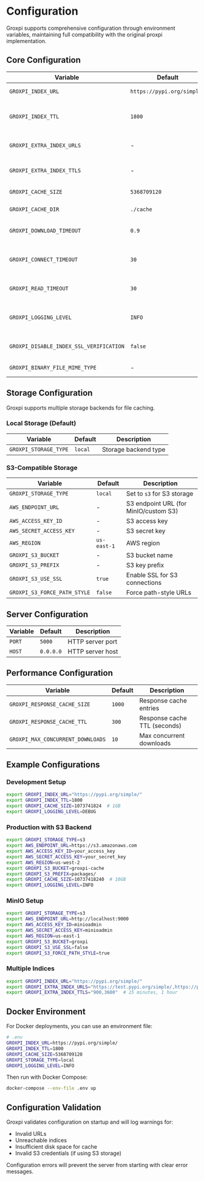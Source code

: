 # Configuration

Groxpi supports comprehensive configuration through environment variables, maintaining full compatibility with the original proxpi implementation.

## Core Configuration

| Variable | Default | Description |
|----------|---------|-------------|
| `GROXPI_INDEX_URL` | `https://pypi.org/simple/` | Main PyPI index URL |
| `GROXPI_INDEX_TTL` | `1800` | Index cache TTL in seconds (30 minutes) |
| `GROXPI_EXTRA_INDEX_URLS` | - | Comma-separated extra indices |
| `GROXPI_EXTRA_INDEX_TTLS` | - | Corresponding TTLs for extra indices |
| `GROXPI_CACHE_SIZE` | `5368709120` | File cache size in bytes (5GB) |
| `GROXPI_CACHE_DIR` | `./cache` | Cache directory path |
| `GROXPI_DOWNLOAD_TIMEOUT` | `0.9` | Timeout before redirect (seconds) |
| `GROXPI_CONNECT_TIMEOUT` | `30` | Socket connect timeout (seconds) |
| `GROXPI_READ_TIMEOUT` | `30` | Data read timeout (seconds) |
| `GROXPI_LOGGING_LEVEL` | `INFO` | Log level (DEBUG, INFO, WARN, ERROR) |
| `GROXPI_DISABLE_INDEX_SSL_VERIFICATION` | `false` | Skip SSL verification for indices |
| `GROXPI_BINARY_FILE_MIME_TYPE` | - | Force binary MIME types |

## Storage Configuration

Groxpi supports multiple storage backends for file caching.

### Local Storage (Default)

| Variable | Default | Description |
|----------|---------|-------------|
| `GROXPI_STORAGE_TYPE` | `local` | Storage backend type |

### S3-Compatible Storage

| Variable | Default | Description |
|----------|---------|-------------|
| `GROXPI_STORAGE_TYPE` | `local` | Set to `s3` for S3 storage |
| `AWS_ENDPOINT_URL` | - | S3 endpoint URL (for MinIO/custom S3) |
| `AWS_ACCESS_KEY_ID` | - | S3 access key |
| `AWS_SECRET_ACCESS_KEY` | - | S3 secret key |
| `AWS_REGION` | `us-east-1` | AWS region |
| `GROXPI_S3_BUCKET` | - | S3 bucket name |
| `GROXPI_S3_PREFIX` | - | S3 key prefix |
| `GROXPI_S3_USE_SSL` | `true` | Enable SSL for S3 connections |
| `GROXPI_S3_FORCE_PATH_STYLE` | `false` | Force path-style URLs |

## Server Configuration

| Variable | Default | Description |
|----------|---------|-------------|
| `PORT` | `5000` | HTTP server port |
| `HOST` | `0.0.0.0` | HTTP server host |

## Performance Configuration

| Variable | Default | Description |
|----------|---------|-------------|
| `GROXPI_RESPONSE_CACHE_SIZE` | `1000` | Response cache entries |
| `GROXPI_RESPONSE_CACHE_TTL` | `300` | Response cache TTL (seconds) |
| `GROXPI_MAX_CONCURRENT_DOWNLOADS` | `10` | Max concurrent downloads |

## Example Configurations

### Development Setup
```bash
export GROXPI_INDEX_URL="https://pypi.org/simple/"
export GROXPI_INDEX_TTL=1800
export GROXPI_CACHE_SIZE=1073741824  # 1GB
export GROXPI_LOGGING_LEVEL=DEBUG
```

### Production with S3 Backend
```bash
export GROXPI_STORAGE_TYPE=s3
export AWS_ENDPOINT_URL=https://s3.amazonaws.com
export AWS_ACCESS_KEY_ID=your_access_key
export AWS_SECRET_ACCESS_KEY=your_secret_key
export AWS_REGION=us-west-2
export GROXPI_S3_BUCKET=groxpi-cache
export GROXPI_S3_PREFIX=packages/
export GROXPI_CACHE_SIZE=10737418240  # 10GB
export GROXPI_LOGGING_LEVEL=INFO
```

### MinIO Setup
```bash
export GROXPI_STORAGE_TYPE=s3
export AWS_ENDPOINT_URL=http://localhost:9000
export AWS_ACCESS_KEY_ID=minioadmin
export AWS_SECRET_ACCESS_KEY=minioadmin
export AWS_REGION=us-east-1
export GROXPI_S3_BUCKET=groxpi
export GROXPI_S3_USE_SSL=false
export GROXPI_S3_FORCE_PATH_STYLE=true
```

### Multiple Indices
```bash
export GROXPI_INDEX_URL="https://pypi.org/simple/"
export GROXPI_EXTRA_INDEX_URLS="https://test.pypi.org/simple/,https://private.pypi.example.com/simple/"
export GROXPI_EXTRA_INDEX_TTLS="900,3600"  # 15 minutes, 1 hour
```

## Docker Environment

For Docker deployments, you can use an environment file:

```bash
# .env
GROXPI_INDEX_URL=https://pypi.org/simple/
GROXPI_INDEX_TTL=1800
GROXPI_CACHE_SIZE=5368709120
GROXPI_STORAGE_TYPE=local
GROXPI_LOGGING_LEVEL=INFO
```

Then run with Docker Compose:
```bash
docker-compose --env-file .env up
```

## Configuration Validation

Groxpi validates configuration on startup and will log warnings for:
- Invalid URLs
- Unreachable indices
- Insufficient disk space for cache
- Invalid S3 credentials (if using S3 storage)

Configuration errors will prevent the server from starting with clear error messages.